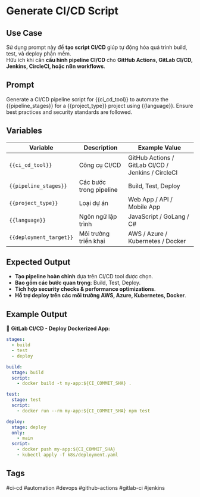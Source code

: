 # Generate CI/CD Script  

## **Use Case**  
Sử dụng prompt này để **tạo script CI/CD** giúp tự động hóa quá trình build, test, và deploy phần mềm.  
Hữu ích khi cần **cấu hình pipeline CI/CD** cho **GitHub Actions, GitLab CI/CD, Jenkins, CircleCI, hoặc n8n workflows**.  

## **Prompt**  
Generate a CI/CD pipeline script for {{ci_cd_tool}} to automate
the {{pipeline_stages}} for a {{project_type}} project using {{language}}.
Ensure best practices and security standards are followed.

## **Variables**  
| Variable | Description | Example Value |
|----------|------------|--------------|
| `{{ci_cd_tool}}` | Công cụ CI/CD | GitHub Actions / GitLab CI/CD / Jenkins / CircleCI |
| `{{pipeline_stages}}` | Các bước trong pipeline | Build, Test, Deploy |
| `{{project_type}}` | Loại dự án | Web App / API / Mobile App |
| `{{language}}` | Ngôn ngữ lập trình | JavaScript / GoLang / C# |
| `{{deployment_target}}` | Môi trường triển khai | AWS / Azure / Kubernetes / Docker |

## **Expected Output**  
- **Tạo pipeline hoàn chỉnh** dựa trên CI/CD tool được chọn.  
- **Bao gồm các bước quan trọng**: Build, Test, Deploy.  
- **Tích hợp security checks & performance optimizations**.  
- **Hỗ trợ deploy trên các môi trường AWS, Azure, Kubernetes, Docker**.  

## **Example Output**  

📌 **GitLab CI/CD - Deploy Dockerized App:**  
```yaml
stages:
  - build
  - test
  - deploy

build:
  stage: build
  script:
    - docker build -t my-app:${CI_COMMIT_SHA} .

test:
  stage: test
  script:
    - docker run --rm my-app:${CI_COMMIT_SHA} npm test

deploy:
  stage: deploy
  only:
    - main
  script:
    - docker push my-app:${CI_COMMIT_SHA}
    - kubectl apply -f k8s/deployment.yaml
```

## **Tags**
#ci-cd #automation #devops #github-actions #gitlab-ci #jenkins